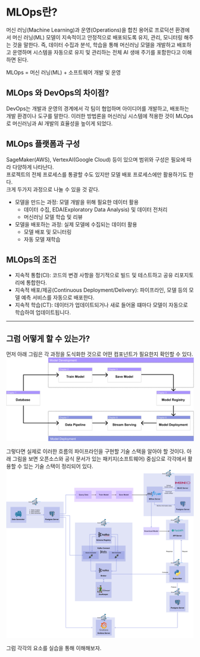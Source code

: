 # MLOps란?
머신 러닝(Machine Learning)과 운영(Operations)을 합친 용어로 프로덕션 환경에서 머신 러닝(ML) 모델이 지속적이고 안정적으로 배포되도록 유지, 관리, 모니터링 해주는 것을 말한다.
즉, 데이터 수집과 분석, 학습을 통해 머신러닝 모델을 개발하고 배포하고 운영하며 시스템을 자동으로 유지 및 관리하는 전체 AI 생애 주기를 포함한다고 이해하면 된다.   

MLOps = 머신 러닝(ML) + 소프트웨어 개발 및 운영   


## MLOps 와 DevOps의 차이점?
DevOps는 개발과 운영의 경계에서 각 팀이 협업하며 아이디어를 개발하고, 배포하는 개발 환경이나 도구를 말한다. 이러한 방법론을 머신러닝 시스템에 적용한 것이 MLOps로 머신러닝과 AI 개발의 효율성을 높이게 되었다.   


## MLOps 플랫폼과 구성
SageMaker(AWS), VertexAI(Google Cloud) 등이 있으며 범위와 구성은 필요에 따라 다양하게 나타난다.   
프로젝트의 전체 프로세스를 통괄할 수도 있지만 모델 배포 프로세스에만 활용하기도 한다.   
크게 두가지 과정으로 나눌 수 있을 것 같다.   
- 모델을 만드는 과정: 모델 개발을 위해 필요한 데이터 활용
    - 데이터 수집, EDA(Exploratory Data Analysis) 및 데이터 전처리
    - 머신러닝 모델 학습 및 리뷰
- 모델을 배포하는 과정: 실제 모델에 수집되는 데이터 활용
    - 모델 배포 및 모니터링
    - 자동 모델 재학습


## MLOps의 조건
* 지속적 통합(CI): 코드의 변경 사항을 정기적으로 빌드 및 테스트하고 공유 리포지토리에 통합한다.   
* 지속적 배포/제공(Continuous Deployment/Delivery): 파이프라인, 모델 등의 모델 예측 서비스를 자동으로 배포한다.   
* 지속적 학습(CT): 데이터가 업데이트되거나 새로 들어올 떄마다 모델이 자동으로 학습하여 업데이트됩니다.     


------------------------------------------------------------

## 그럼 어떻게 할 수 있는가?
먼저 아래 그림은 각 과정을 도식화한 것으로 어떤 컴포넌트가 필요한지 확인할 수 있다.   
![img](./img/MLOps_pipeline.png)   

그렇다면 실제로 이러한 흐름의 파이프라인을 구현할 기술 스택을 알아야 할 것이다. 아래 그림을 보면 오픈소스와 공식 문서가 있는 패키지(소프트웨어) 중심으로 각각에서 활용할 수 있는 기술 스택이 정리되어 있다.   
![img](./img/MLOps-architecture.png)   

그럼 각각의 요소를 실습을 통해 이해해보자.   
